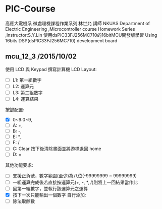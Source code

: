 # PIC-Course
高應大電機系 微處理機課程作業系列 林世允 講師
NKUAS Department of Electric Engineering ,Microcontroller course Homework Series ,Instructor:S.Y.Lin
使用dsPIC33FJ256MC710的16bitMCU開發版學習
Using 16bits DSP(dsPIC33FJ256MC710) development board

## mcu_12_3  /2015/10/02
使用 LCD 與 Keypad 撰寫計算機
LCD Layout:
  - [ ] L1: 第一組數字 
  - [ ] L2: 運算元
  - [ ] L3: 第二組數字
  - [ ] L4: 運算結果
  
按鍵配置:
  - [x] 0~9:0~9,
  - [ ] A: +,
  - [ ] B: -,
  - [ ] E: *,
  - [ ] F: /
  - [ ] C: Clear 按下後清除畫面並將游標退回 home
  - [ ] D: =
  
其他功能要求:
  - [ ] 支援正負號，數字範圍(至少)為八位(-99999999 ~ 99999999)
  - [ ] 一組運算完成後若直接按運算元(+, -, *, /)則將上一回結果當作此
  - [ ] 回第一組數字，並執行該運算元之運算
  - [x] 按下一次只能輸出一個數字
自行添加:
  - [ ] 除法取餘數
